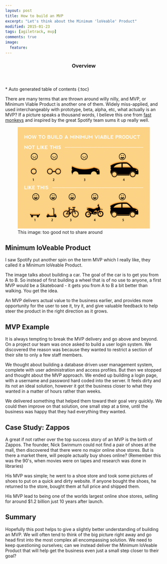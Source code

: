 ```yaml
---
layout: post
title: How to build an MVP
excerpt: "Let's think about the Minimum 'loVeable' Product"
modified: 2015-01-23
tags: [agiletrack, mvp]
comments: true
image:
  feature: 
---
```


<section id="table-of-contents" class="toc">
  <header>
    <h3>Overview</h3>
  </header>
<div id="drawer" markdown="1">
*  Auto generated table of contents
{:toc}
</div>
</section><!-- /#table-of-contents -->

There are many terms that are thrown around willy nilly, and MVP, or Minimum Viable Product is another one of them.  Widely miss-applied, and used interchangeably with prototype, beta, alpha, etc, what actually is an MVP?  If a picture speaks a thousand words, I believe this one from <a href="http://blog.fastmonkeys.com/" target="_blank">fast monkeys</a> and inspired by the great Spotify team sums it up really well.

<figure>
	<img src="../images/posts/2015-01-23-mvp.gif">
	<figcaption>This image: too good not to share around</figcaption>
</figure>

## Minimum loVeable Product

I saw Spotify put another spin on the term MVP which I really like, they called it a Minimum loVeable Product.

The image talks about building a car.  The goal of the car is to get you from A to B.  So instead of first building a wheel that is of no use to anyone, a first MVP would be a Skateboard - it gets you from A to B a bit better than walking.  You get the idea.

An MVP delivers actual value to the business earlier, and provides more opportunity for the user to see it, try it, and give valuable feedback to help steer the product in the right direction as it grows.

## MVP Example

It is always tempting to break the MVP delivery and go above and beyond.  On a project our team was once asked to build a user login system.  We discovered the reason was because they wanted to restrict a section of their site to only a few staff members.

We thought about building a database driven user management system, complete with user administration and access profiles.  But then we stopped and thought about the MVP approach.  We ended up building a login page, with a username and password hard coded into the server.  It feels dirty and its not an ideal solution, however it got the business closer to what they wanted in a matter of hours rather than weeks.

We delivered something that helped them toward their goal very quickly.  We could then improve on that solution, one small step at a time, until the business was happy that they had everything they wanted.

## Case Study: Zappos

A great if not rather over the top success story of an MVP is the birth of Zappos.  The founder, Nick Swinmurn could not find a pair of shoes at the mall, then discovered that there were no major online shoe stores.  But is there a market there, will people actually buy shoes online?  (Remember this was the 90's, when movies were on tapes and research was done in libraries)

His MVP was simple; he went to a shoe store and took some pictures of shoes to put on a quick and dirty website.  If anyone bought the shoes, he returned to the store, bought them at full price and shipped them.

His MVP lead to being one of the worlds largest online shoe stores, selling for around $1.2 billion just 10 years after launch.

## Summary

Hopefully this post helps to give a slightly better understanding of building an MVP.  We will often tend to think of the big picture right away and go head first into the most complex all encompassing solution.  We need to keep questioning ourselves; can we instead deliver the Minimum loVeable Product that will help get the business even just a small step closer to their goal?